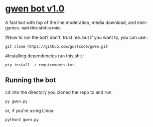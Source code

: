 # [gwen bot v1.0](https://gwenpy.carrd.co/)

A fast bot with top of the line moderation, media download, and mini-games. ~~nah this shit is mid.~~

#How to run the bot?
don't. trust me.
but if you want to, you can use :
```
git clone https://github.com/gustcode/gwen.git
```

#Installing dependencies
run this shit :
```
pip install -r requirements.txt
```
## Running the bot
cd into the directory you cloned the repo to and run:
```
py gwen.py
```
or, if you're using Linux:
```
python3 gwen.py
```

